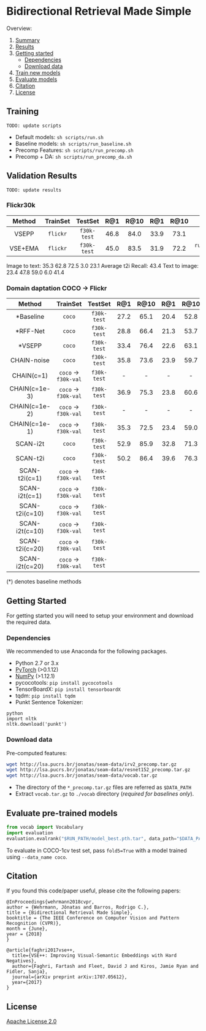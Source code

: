 # Bidirectional Retrieval Made Simple

Overview:
1. [Summary](#summary)
2. [Results](#results)
3. [Getting started](#start) 
    * [Dependencies](#depend)
    * [Download data](#data)
4. [Train new models](#train)
5. [Evaluate models](#evaluate)
6. [Citation](#citation)
7. [License](#license)

## <a name="data"></a> Training

` TODO: update scripts `

* Default models: `sh scripts/run.sh`
* Baseline models: `sh scripts/run_baseline.sh`
* Precomp Features: `sh scripts/run_precomp.sh`
* Precomp + DA: `sh scripts/run_precomp_da.sh`

## <a name="results"></a> Validation Results

` TODO: update results `

### Flickr30k 
| Method         | TrainSet    | TestSet      | R@1      | R@10    | R@1     | R@10    | Settings             | 
| :-------:      | :----:      | :-----:      | :-----:  | :-----: | :-----: | :-----: | :-----:              | 
| VSEPP          | `flickr`    | `f30k-test`  |  46.8    |  84.0   | 33.9    |  73.1   |                      |
| VSE+EMA        | `flickr`    | `f30k-test`  |  45.0    |  83.5   | 31.9    |  72.2   | `run_baseline.sh #1` |

Image to text: 35.3 62.8 72.5 3.0 23.1
Average t2i Recall: 43.4
Text to image: 23.4 47.8 59.0 6.0 41.4


### Domain daptation COCO -> Flickr

| Method        | TrainSet                  | TestSet       | R@1   | R@10  | R@1   | R@10  | Settings              | 
| :-------:     | :----:                    | :-----:       | :--:  | :---: | :---: | :---: | :-----:               | 
| *Baseline     | `coco`                    | `f30k-test`   | 27.2  | 65.1  | 20.4  | 52.8  |                       |
| *RFF-Net      | `coco`                    | `f30k-test`   | 28.8  | 66.4  | 21.3  | 53.7  |                       |
| *VSEPP        | `coco`                    | `f30k-test`   | 33.4  | 76.4  | 22.6  | 63.1  |                       |
| CHAIN-noise   | `coco`                    | `f30k-test`   | 35.8  | 73.6  | 23.9  | 59.7  |                       |
| CHAIN(c=1)    | `coco` &rarr; `f30k-val`  | `f30k-test`   | -     | -     | -     | -     | `CHAIN/run_da.sh`     |
| CHAIN(c=1e-3) | `coco` &rarr; `f30k-val`  | `f30k-test`   | 36.9  | 75.3  | 23.8  | 60.6  | `CHAIN/run_da.sh`     |
| CHAIN(c=1e-2) | `coco` &rarr; `f30k-val`  | `f30k-test`   | -     | -     | -     | -     |                       |
| CHAIN(c=1e-1) | `coco` &rarr; `f30k-val`  | `f30k-test`   | 35.3  | 72.5  | 23.4  | 59.0  |                       |
| SCAN-i2t      | `coco`                    | `f30k-test`   | 52.9  | 85.9  | 32.8  | 71.3  |  `SCAN/run_coco_f30k_baseline.sh` |
| SCAN-t2i      | `coco`                    | `f30k-test`   | 50.2  | 86.4  | 39.6  | 76.3  |  `SCAN/run_coco_f30k_baseline.sh` |
| SCAN-t2i(c=1) | `coco` &rarr; `f30k-val`  | `f30k-test`   |       |       |       |       |                       |
| SCAN-i2t(c=1) | `coco` &rarr; `f30k-val`  | `f30k-test`   |       |       |       |       |                       |
| SCAN-t2i(c=10)| `coco` &rarr; `f30k-val`  | `f30k-test`   |       |       |       |       |                       |
| SCAN-i2t(c=10)| `coco` &rarr; `f30k-val`  | `f30k-test`   |       |       |       |       |                       |
| SCAN-t2i(c=20)| `coco` &rarr; `f30k-val`  | `f30k-test`   |       |       |       |       |                       |
| SCAN-i2t(c=20)| `coco` &rarr; `f30k-val`  | `f30k-test`   |       |       |       |       |                       |


(*) denotes baseline methods



## <a name="start"></a> Getting Started

For getting started you will need to setup your environment and download the required data.

### <a name="depend"></a> Dependencies
We recommended to use Anaconda for the following packages.

* Python 2.7 or 3.x
* [PyTorch](http://pytorch.org/) (>0.1.12)
* [NumPy](http://www.numpy.org/) (>1.12.1)
* pycocotools: `pip install pycocotools`
* TensorBoardX: `pip install tensorboardX`
* tqdm: `pip install tqdm`
* Punkt Sentence Tokenizer:
```
python
import nltk
nltk.download('punkt')
```

### <a name="data"></a> Download data

Pre-computed features: 
```bash
wget http://lsa.pucrs.br/jonatas/seam-data/irv2_precomp.tar.gz
wget http://lsa.pucrs.br/jonatas/seam-data/resnet152_precomp.tar.gz
wget http://lsa.pucrs.br/jonatas/seam-data/vocab.tar.gz
```

* The directory of the `*_precomp.tar.gz` files are referred as `$DATA_PATH`
* Extract `vocab.tar.gz` to `./vocab` directory (*required for baselines only*).

## <a name="evaluate"></a> Evaluate pre-trained models

```python
from vocab import Vocabulary
import evaluation
evaluation.evalrank("$RUN_PATH/model_best.pth.tar", data_path="$DATA_PATH", split="test")'
```

To evaluate in COCO-1cv test set, pass `fold5=True` with a model trained using 
`--data_name coco`.


## <a name="citation"></a>Citation 

If you found this code/paper useful, please cite the following papers:

```
@InProceedings{wehrmann2018cvpr,
author = {Wehrmann, Jônatas and Barros, Rodrigo C.},
title = {Bidirectional Retrieval Made Simple},
booktitle = {The IEEE Conference on Computer Vision and Pattern Recognition (CVPR)},
month = {June},
year = {2018}
}

@article{faghri2017vse++,
  title={VSE++: Improving Visual-Semantic Embeddings with Hard Negatives},
  author={Faghri, Fartash and Fleet, David J and Kiros, Jamie Ryan and Fidler, Sanja},
  journal={arXiv preprint arXiv:1707.05612},
  year={2017}
}
```

## <a name="license"></a> License

[Apache License 2.0](http://www.apache.org/licenses/LICENSE-2.0)